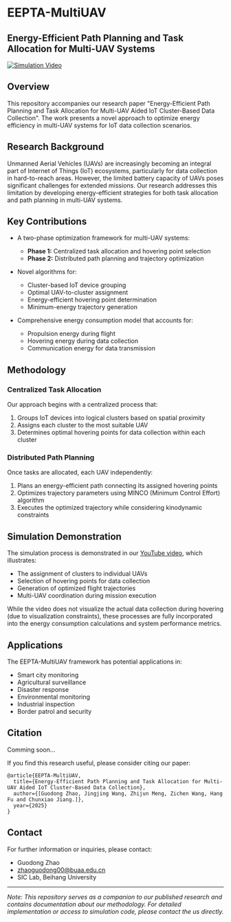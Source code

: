 

# EEPTA-MultiUAV

## Energy-Efficient Path Planning and Task Allocation for Multi-UAV Systems

[![Simulation Video](https://img.youtube.com/vi/oVlmwtAGMqo/0.jpg)](https://www.youtube.com/watch?v=oVlmwtAGMqo)

## Overview

This repository accompanies our research paper "Energy-Efficient Path Planning and Task Allocation for Multi-UAV Aided IoT Cluster-Based Data Collection". The work presents a novel approach to optimize energy efficiency in multi-UAV systems for IoT data collection scenarios.

## Research Background

Unmanned Aerial Vehicles (UAVs) are increasingly becoming an integral part of Internet of Things (IoT) ecosystems, particularly for data collection in hard-to-reach areas. However, the limited battery capacity of UAVs poses significant challenges for extended missions. Our research addresses this limitation by developing energy-efficient strategies for both task allocation and path planning in multi-UAV systems.

## Key Contributions

- A two-phase optimization framework for multi-UAV systems:
  - **Phase 1:** Centralized task allocation and hovering point selection
  - **Phase 2:** Distributed path planning and trajectory optimization
  
- Novel algorithms for:
  - Cluster-based IoT device grouping
  - Optimal UAV-to-cluster assignment
  - Energy-efficient hovering point determination
  - Minimum-energy trajectory generation

- Comprehensive energy consumption model that accounts for:
  - Propulsion energy during flight
  - Hovering energy during data collection
  - Communication energy for data transmission

## Methodology

### Centralized Task Allocation

Our approach begins with a centralized process that:
1. Groups IoT devices into logical clusters based on spatial proximity
2. Assigns each cluster to the most suitable UAV
3. Determines optimal hovering points for data collection within each cluster

### Distributed Path Planning

Once tasks are allocated, each UAV independently:
1. Plans an energy-efficient path connecting its assigned hovering points
2. Optimizes trajectory parameters using MINCO (Minimum Control Effort) algorithm
3. Executes the optimized trajectory while considering kinodynamic constraints

## Simulation Demonstration

The simulation process is demonstrated in our [YouTube video](https://www.youtube.com/watch?v=oVlmwtAGMqo), which illustrates:

- The assignment of clusters to individual UAVs
- Selection of hovering points for data collection
- Generation of optimized flight trajectories
- Multi-UAV coordination during mission execution

While the video does not visualize the actual data collection during hovering (due to visualization constraints), these processes are fully incorporated into the energy consumption calculations and system performance metrics.

## Applications

The EEPTA-MultiUAV framework has potential applications in:
- Smart city monitoring
- Agricultural surveillance
- Disaster response
- Environmental monitoring
- Industrial inspection
- Border patrol and security

## Citation
Comming soon...

If you find this research useful, please consider citing our paper:
```
@article{EEPTA-MultiUAV,
  title={Energy-Efficient Path Planning and Task Allocation for Multi-UAV Aided IoT Cluster-Based Data Collection},
  author={[Guodong Zhao, Jingjing Wang, Zhijun Meng, Zichen Wang, Hang Fu and Chunxiao Jiang.]},
  year={2025}
}
```

## Contact

For further information or inquiries, please contact:
- Guodong Zhao
- zhaoguodong00@buaa.edu.cn
- SIC Lab, Beihang University

---

*Note: This repository serves as a companion to our published research and contains documentation about our methodology. For detailed implementation or access to simulation code, please contact the us directly.*
